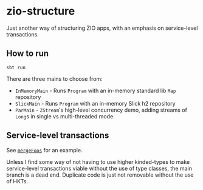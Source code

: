 # zio-structure
Just another way of structuring ZIO apps, with an emphasis on service-level
transactions.

## How to run
`sbt run`

There are three mains to choose from:
  - `InMemoryMain` - Runs `Program` with an in-memory standard lib `Map`
     repository
  - `SlickMain` - Runs `Program` with an in-memory Slick h2 repository
  - `ParMain` - `ZStream`'s high-level concurrency demo, adding streams of
    `Long`s in single vs multi-threaded mode

## Service-level transactions
See [`mergeFoos`](https://github.com/zach-albia/zio-structure/blob/master/src/main/scala/domain/FooService.scala#L52)
for an example.

Unless I find some way of not having to use higher kinded-types to make
service-level transactions viable without the use of type classes, the main
branch is a dead end. Duplicate code is just not removable without the use of
 HKTs.
